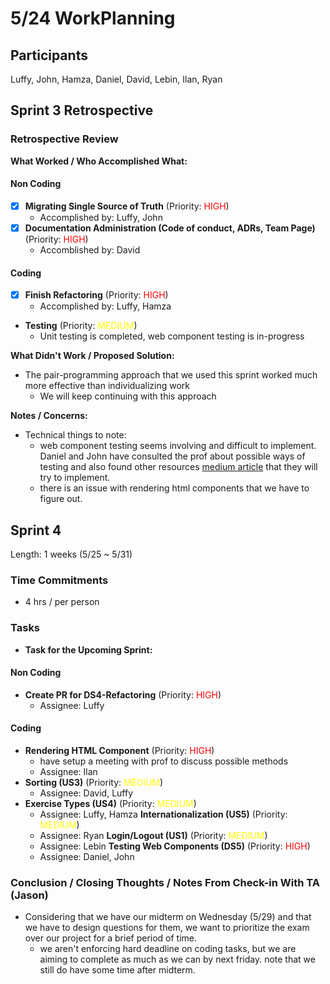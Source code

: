 # 5/24 WorkPlanning

## Participants
Luffy, John, Hamza, Daniel, David, Lebin, Ilan, Ryan

## Sprint 3 Retrospective

### Retrospective Review

**What Worked / Who Accomplished What:**

#### Non Coding

- [x] **Migrating Single Source of Truth** (Priority: <span style="color:red">HIGH</span>)
  - Accomplished by: Luffy, John
- [x] **Documentation Administration (Code of conduct, ADRs, Team Page)** (Priority: <span style="color:red">HIGH</span>)
  - Accomblished by: David

#### Coding

- [x] **Finish Refactoring** (Priority: <span style="color:red">HIGH</span>)
  - Accomplished by: Luffy, Hamza

- **Testing** (Priority: <span style="color:yellow">MEDIUM</span>)
  - Unit testing is completed, web component testing is in-progress

**What Didn't Work / Proposed Solution:**

- The pair-programming approach that we used this sprint worked much more effective than individualizing work
  - We will keep continuing with this approach

**Notes / Concerns:**

- Technical things to note:
  - web component testing seems involving and difficult to implement. Daniel and John have consulted the prof about possible ways of testing and also found other resources [medium article](https://medium.com/@pietmichal/how-to-test-a-web-component-b5d64d5e8bb0) that they will try to implement.
  - there is an issue with rendering html components that we have to figure out.

## Sprint 4

Length: 1 weeks (5/25 ~ 5/31)

### Time Commitments

- 4 hrs / per person

### Tasks

- **Task for the Upcoming Sprint:**

#### Non Coding
 
  - **Create PR for DS4-Refactoring** (Priority: <span style="color:red">HIGH</span>)
    - Assignee: Luffy

#### Coding
  - **Rendering HTML Component** (Priority: <span style="color:red">HIGH</span>)
    - have setup a meeting with prof to discuss possible methods
    - Assignee: Ilan
  - **Sorting (US3)** (Priority: <span style="color:yellow">MEDIUM</span>)
    - Assignee: David, Luffy 
  - **Exercise Types (US4)** (Priority: <span style="color:yellow">MEDIUM</span>)
    - Assignee: Luffy, Hamza
  **Internationalization (US5)** (Priority: <span style="color:yellow">MEDIUM</span>)
    - Assignee: Ryan
  **Login/Logout (US1)** (Priority: <span style="color:yellow">MEDIUM</span>)
    - Assignee: Lebin
  **Testing Web Components (DS5)** (Priority: <span style="color:red">HIGH</span>)
    - Assignee: Daniel, John 

### Conclusion / Closing Thoughts / Notes From Check-in With TA (Jason)

- Considering that we have our midterm on Wednesday (5/29) and that we have to design questions for them, we want to prioritize the exam over our project for a brief period of time.
  - we aren't enforcing hard deadline on coding tasks, but we are aiming to complete as much as we can by next friday. note that we still do have some time after midterm. 
